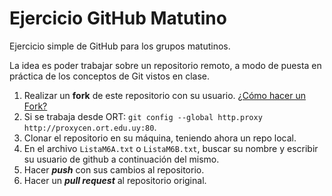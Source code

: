 # Ejercicio GitHub Matutino
Ejercicio simple de GitHub para los grupos matutinos.

La idea es poder trabajar sobre un repositorio remoto, a modo de puesta en práctica de los conceptos de Git vistos en clase.

1) Realizar un **fork** de este repositorio con su usuario. [¿Cómo hacer un Fork?](https://help.github.com/articles/fork-a-repo/)  
2) Si se trabaja desde ORT: ```git config --global http.proxy http://proxycen.ort.edu.uy:80```.  
3) Clonar el repositorio en su máquina, teniendo ahora un repo local.  
4) En el archivo ```ListaM6A.txt``` o ```ListaM6B.txt```, buscar su nombre y escribir su usuario de github a continuación del mismo.  
5) Hacer ***push*** con sus cambios al repositorio.  
6) Hacer un ***pull request*** al repositorio original.
